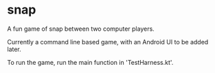 # snap
A fun game of snap between two computer players.

Currently a command line based game, with an Android UI to be added later.

To run the game, run the main function in 'TestHarness.kt'.
